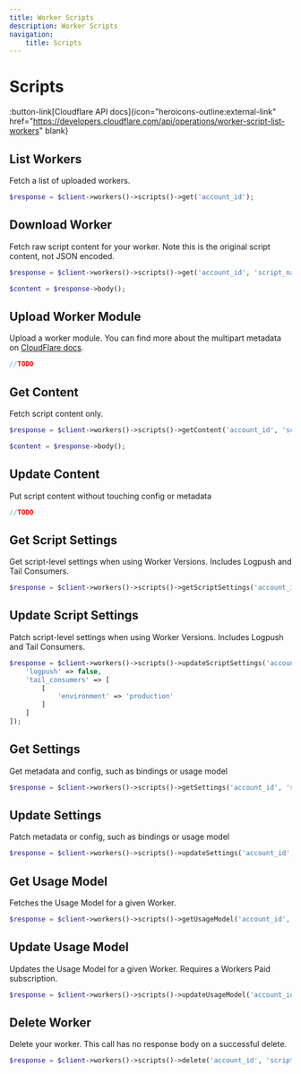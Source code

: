 ```yaml
---
title: Worker Scripts
description: Worker Scripts
navigation:
    title: Scripts
---
```


# Scripts

:button-link[Cloudflare API docs]{icon="heroicons-outline:external-link" href="https://developers.cloudflare.com/api/operations/worker-script-list-workers" blank}

## List Workers

Fetch a list of uploaded workers.

```php [php]
$response = $client->workers()->scripts()->get('account_id');
```

## Download Worker

Fetch raw script content for your worker. Note this is the original script content, not JSON encoded.

```php [php]
$response = $client->workers()->scripts()->get('account_id', 'script_name');

$content = $response->body();
```

## Upload Worker Module

Upload a worker module. You can find more about the multipart metadata on [CloudFlare docs](https://developers.cloudflare.com/workers/configuration/multipart-upload-metadata/).

```php [php]
//TODO
```

## Get Content

Fetch script content only.

```php [php]
$response = $client->workers()->scripts()->getContent('account_id', 'script_name');

$content = $response->body();
```

## Update Content

Put script content without touching config or metadata

```php [php]
//TODO
```

## Get Script Settings

Get script-level settings when using Worker Versions. Includes Logpush and Tail Consumers.

```php [php]
$response = $client->workers()->scripts()->getScriptSettings('account_id', 'script_name');
```

## Update Script Settings

Patch script-level settings when using Worker Versions. Includes Logpush and Tail Consumers.

```php [php]
$response = $client->workers()->scripts()->updateScriptSettings('account_id', 'script_name', [
    'logpush' => false,
    'tail_consumers' => [
        [
            'environment' => 'production'
        ]
    ]
]);
```

## Get Settings

Get metadata and config, such as bindings or usage model

```php [php]
$response = $client->workers()->scripts()->getSettings('account_id', 'script_name');
```

## Update Settings

Patch metadata or config, such as bindings or usage model

```php [php]
$response = $client->workers()->scripts()->updateSettings('account_id', 'script_name');
```

## Get Usage Model

Fetches the Usage Model for a given Worker.

```php [php]
$response = $client->workers()->scripts()->getUsageModel('account_id', 'script_name');
```

## Update Usage Model

Updates the Usage Model for a given Worker. Requires a Workers Paid subscription.

```php [php]
$response = $client->workers()->scripts()->updateUsageModel('account_id', 'script_name', 'usage_model');
```

## Delete Worker

Delete your worker. This call has no response body on a successful delete.

```php [php]
$response = $client->workers()->scripts()->delete('account_id', 'script_name', true|false);
```